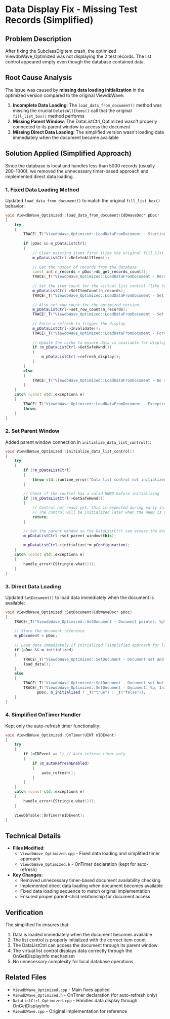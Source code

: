 # Data Display Fix - Missing Test Records (Simplified)

## Problem Description

After fixing the SubclassDlgItem crash, the optimized ViewdbWave_Optimized was not displaying the 2 test records. The list control appeared empty even though the database contained data.

## Root Cause Analysis

The issue was caused by **missing data loading initialization** in the optimized version compared to the original ViewdbWave:

1. **Incomplete Data Loading**: The `load_data_from_document()` method was missing the crucial `DeleteAllItems()` call that the original `fill_list_box()` method performs
2. **Missing Parent Window**: The DataListCtrl_Optimized wasn't properly connected to its parent window to access the document
3. **Missing Direct Data Loading**: The simplified version wasn't loading data immediately when the document became available

## Solution Applied (Simplified Approach)

Since the database is local and handles less than 5000 records (usually 200-1000), we removed the unnecessary timer-based approach and implemented direct data loading.

### 1. Fixed Data Loading Method
Updated `load_data_from_document()` to match the original `fill_list_box()` behavior:

```cpp
void ViewdbWave_Optimized::load_data_from_document(CdbWaveDoc* pDoc)
{
    try
    {
        TRACE(_T("ViewdbWave_Optimized::LoadDataFromDocument - Starting\n"));
        
        if (pDoc && m_pDataListCtrl)
        {
            // Clear existing items first (like the original fill_list_box)
            m_pDataListCtrl->DeleteAllItems();
            
            // Get the number of records from the database
            const int n_records = pDoc->db_get_records_count();
            TRACE(_T("ViewdbWave_Optimized::LoadDataFromDocument - Record count: %d\n"), n_records);
            
            // Set the item count for the virtual list control (like SetItemCountEx in original)
            m_pDataListCtrl->SetItemCount(n_records);
            TRACE(_T("ViewdbWave_Optimized::LoadDataFromDocument - Set item count to: %d\n"), n_records);
            
            // Also set row count for the optimized version
            m_pDataListCtrl->set_row_count(n_records);
            TRACE(_T("ViewdbWave_Optimized::LoadDataFromDocument - Set row count to: %d\n"), n_records);
            
            // Force a refresh to trigger the display
            m_pDataListCtrl->Invalidate();
            TRACE(_T("ViewdbWave_Optimized::LoadDataFromDocument - Forced invalidate\n"));
            
            // Update the cache to ensure data is available for display
            if (m_pDataListCtrl->GetSafeHwnd())
            {
                m_pDataListCtrl->refresh_display();
            }
        }
        else
        {
            TRACE(_T("ViewdbWave_Optimized::LoadDataFromDocument - No document or data list control\n"));
        }
    }
    catch (const std::exception& e)
    {
        TRACE(_T("ViewdbWave_Optimized::LoadDataFromDocument - Exception: %s\n"), CString(e.what()));
        throw;
    }
}
```

### 2. Set Parent Window
Added parent window connection in `initialize_data_list_control()`:

```cpp
void ViewdbWave_Optimized::initialize_data_list_control()
{
    try
    {
        if (!m_pDataListCtrl)
        {
            throw std::runtime_error("Data list control not initialized");
        }

        // Check if the control has a valid HWND before initializing
        if (!m_pDataListCtrl->GetSafeHwnd())
        {
            // Control not ready yet, this is expected during early initialization
            // The control will be initialized later when the HWND is available
            return;
        }

        // Set the parent window so the DataListCtrl can access the document
        m_pDataListCtrl->set_parent_window(this);
        
        m_pDataListCtrl->initialize(*m_pConfiguration);
    }
    catch (const std::exception& e)
    {
        handle_error(CString(e.what()));
    }
}
```

### 3. Direct Data Loading
Updated `SetDocument()` to load data immediately when the document is available:

```cpp
void ViewdbWave_Optimized::SetDocument(CdbWaveDoc* pDoc)
{
    TRACE(_T("ViewdbWave_Optimized::SetDocument - Document pointer: %p\n"), pDoc);
    
    // Store the document reference
    m_pDocument = pDoc;
    
    // Load data immediately if initialized (simplified approach for local database)
    if (pDoc && m_initialized)
    {
        TRACE(_T("ViewdbWave_Optimized::SetDocument - Document set and initialized, calling LoadData\n"));
        load_data();
    }
    else
    {
        TRACE(_T("ViewdbWave_Optimized::SetDocument - Document set but not initialized yet\n"));
        TRACE(_T("ViewdbWave_Optimized::SetDocument - Document: %p, Initialized: %s\n"), 
              pDoc, m_initialized ? _T("true") : _T("false"));
    }
}
```

### 4. Simplified OnTimer Handler
Kept only the auto-refresh timer functionality:

```cpp
void ViewdbWave_Optimized::OnTimer(UINT nIDEvent)
{
    try
    {
        if (nIDEvent == 1) // Auto refresh timer only
        {
            if (m_autoRefreshEnabled)
            {
                auto_refresh();
            }
        }
    }
    catch (const std::exception& e)
    {
        handle_error(CString(e.what()));
    }
    
    ViewDbTable::OnTimer(nIDEvent);
}
```

## Technical Details

- **Files Modified**: 
  - `ViewdbWave_Optimized.cpp` - Fixed data loading and simplified timer approach
  - `ViewdbWave_Optimized.h` - OnTimer declaration (kept for auto-refresh)
- **Key Changes**: 
  - Removed unnecessary timer-based document availability checking
  - Implemented direct data loading when document becomes available
  - Fixed data loading sequence to match original implementation
  - Ensured proper parent-child relationship for document access

## Verification

The simplified fix ensures that:
1. Data is loaded immediately when the document becomes available
2. The list control is properly initialized with the correct item count
3. The DataListCtrl can access the document through its parent window
4. The virtual list control displays data correctly through the OnGetDisplayInfo mechanism
5. No unnecessary complexity for local database operations

## Related Files

- `ViewdbWave_Optimized.cpp` - Main fixes applied
- `ViewdbWave_Optimized.h` - OnTimer declaration (for auto-refresh only)
- `DataListCtrl_Optimized.cpp` - Handles data display through OnGetDisplayInfo
- `ViewdbWave.cpp` - Original implementation for reference
